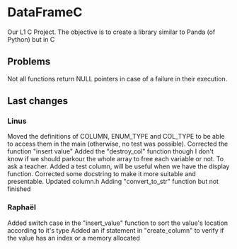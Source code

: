 # DataFrameC

Our L1 C Project. The objective is to create a library similar to Panda (of Python) but in C

## Problems

Not all functions return NULL pointers in case of a failure in their execution.

## Last changes

### Linus

Moved the definitions of COLUMN, ENUM_TYPE and COL_TYPE to be able to access them in the main (otherwise, no test was possible).
Corrected the function "insert value"
Added the "destroy_col" function though I don't know if we should parkour the whole array to free each variable or not. To ask a teacher.
Added a test column, will be useful when we have the display function.
Corrected some docstring to make it more suitable and presentable.
Updated column.h
Adding "convert_to_str" function but not finished

### Raphaël

Added switch case in the "insert_value" function to sort the value's location according to it's type
Added an if statement in "create_column" to verify if the value has an index or a memory allocated
